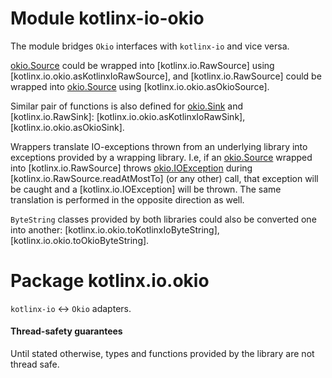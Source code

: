 # Module kotlinx-io-okio

The module bridges `Okio` interfaces with `kotlinx-io` and vice versa.

[okio.Source](https://square.github.io/okio/3.x/okio/okio/okio/-source/index.html) could be wrapped into [kotlinx.io.RawSource]
using [kotlinx.io.okio.asKotlinxIoRawSource], and [kotlinx.io.RawSource]
could be wrapped into [okio.Source](https://square.github.io/okio/3.x/okio/okio/okio/-source/index.html) using [kotlinx.io.okio.asOkioSource].

Similar pair of functions is also defined for [okio.Sink](https://square.github.io/okio/3.x/okio/okio/okio/-sink/index.html)
and [kotlinx.io.RawSink]: [kotlinx.io.okio.asKotlinxIoRawSink], [kotlinx.io.okio.asOkioSink].

Wrappers translate IO-exceptions thrown from an underlying library into exceptions provided by a wrapping library.
I.e, if an [okio.Source](https://square.github.io/okio/3.x/okio/okio/okio/-source/index.html) wrapped into [kotlinx.io.RawSource]
throws [okio.IOException](https://square.github.io/okio/3.x/okio/okio/okio/-i-o-exception/index.html) 
during [kotlinx.io.RawSource.readAtMostTo] (or any other) call, that exception will be caught and a [kotlinx.io.IOException] will be thrown.
The same translation is performed in the opposite direction as well.

`ByteString` classes provided by both libraries could also be converted one into another: [kotlinx.io.okio.toKotlinxIoByteString],
[kotlinx.io.okio.toOkioByteString].

# Package kotlinx.io.okio

`kotlinx-io` <-> `Okio` adapters.

#### Thread-safety guarantees

Until stated otherwise, types and functions provided by the library are not thread safe.
